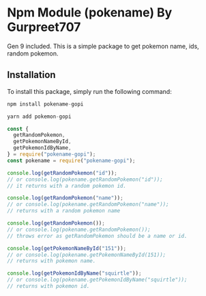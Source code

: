 # Npm Module (pokename) By Gurpreet707

Gen 9 included.
This is a simple package to get pokemon name, ids, random pokemon.

## Installation

To install this package, simply run the following command:

```javascript
npm install pokename-gopi
```

```javascript
yarn add pokemon-gopi
```

```javascript
const {
  getRandomPokemon,
  getPokemonNameById,
  getPokemonIdByName,
} = require("pokename-gopi");
const pokename = require("pokename-gopi");

console.log(getRandomPokemon("id"));
// or console.log(pokename.getRandomPokemon("id"));
// it returns with a random pokemon id.

console.log(getRandomPokemon("name"));
// or console.log(pokename.getRandomPokemon("name"));
// returns with a random pokemon name

console.log(getRandomPokemon());
// or console.log(pokename.getRandomPokemon());
// throws error as getRandomPokemon should be a name or id.

console.log(getPokemonNameById("151"));
// or console.log(pokename.getPokemonNameById(151));
// returns with pokemon name.

console.log(getPokemonIdByName("squirtle"));
// or console.log(pokename.getPokemonIdByName("squirtle"));
// returns with pokemon id.
```

